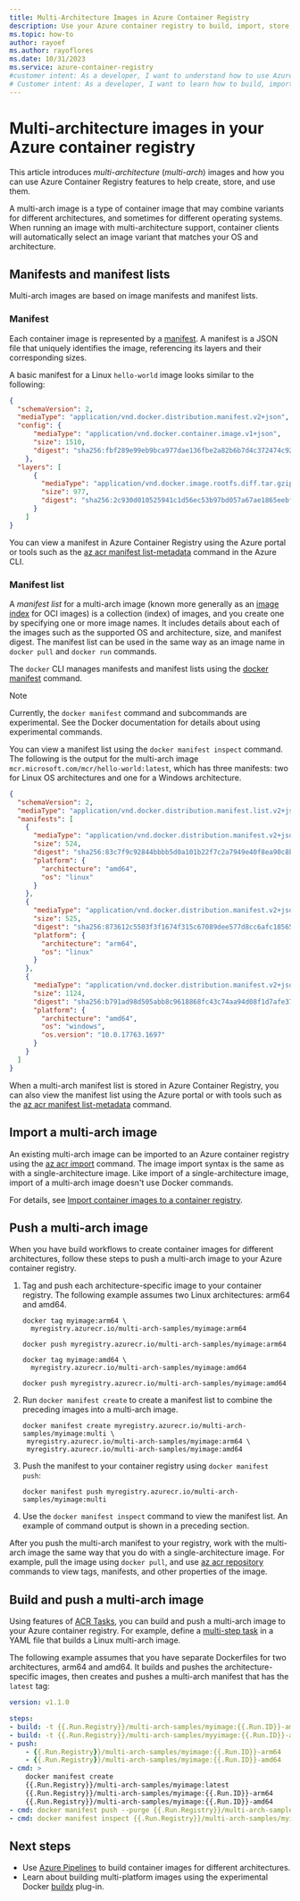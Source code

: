 ```yaml
---
title: Multi-Architecture Images in Azure Container Registry
description: Use your Azure container registry to build, import, store, and deploy multi-architecture (multi-arch) images
ms.topic: how-to
author: rayoef
ms.author: rayoflores
ms.date: 10/31/2023
ms.service: azure-container-registry
#customer intent: As a developer, I want to understand how to use Azure Container Registry for multi-architecture images so that I can efficiently manage and deploy them.
# Customer intent: As a developer, I want to learn how to build, import, and manage multi-architecture images in a container registry, so that I can efficiently deploy applications across different operating systems and architectures.
---
```


# Multi-architecture images in your Azure container registry

This article introduces *multi-architecture* (*multi-arch*) images and how you can use Azure Container Registry features to help create, store, and use them. 

A multi-arch image is a type of container image that may combine variants for different architectures, and sometimes for different operating systems. When running an image with multi-architecture support, container clients will automatically select an image variant that matches your OS and architecture.

## Manifests and manifest lists

Multi-arch images are based on image manifests and manifest lists.

### Manifest

Each container image is represented by a [manifest](container-registry-concepts.md#manifest). A manifest is a JSON file that uniquely identifies the image, referencing its layers and their corresponding sizes. 

A basic manifest for a Linux `hello-world` image looks similar to the following:

  ```json
  {
    "schemaVersion": 2,
    "mediaType": "application/vnd.docker.distribution.manifest.v2+json",
    "config": {
        "mediaType": "application/vnd.docker.container.image.v1+json",
        "size": 1510,
        "digest": "sha256:fbf289e99eb9bca977dae136fbe2a82b6b7d4c372474c9235adc1741675f587e"
      },
    "layers": [
        {
          "mediaType": "application/vnd.docker.image.rootfs.diff.tar.gzip",
          "size": 977,
          "digest": "sha256:2c930d010525941c1d56ec53b97bd057a67ae1865eebf042686d2a2d18271ced"
        }
      ]
  }
  ```
    
You can view a manifest in Azure Container Registry using the Azure portal or tools such as the [az acr manifest list-metadata](/cli/azure/acr/manifest#az-acr-manifest-list-metadata) command in the Azure CLI.

### Manifest list

A *manifest list* for a multi-arch image (known more generally as an [image index](https://github.com/opencontainers/image-spec/blob/master/image-index.md) for OCI images) is a collection (index) of images, and you create one by specifying one or more image names. It includes details about each of the images such as the supported OS and architecture, size, and manifest digest. The manifest list can be used in the same way as an image name in `docker pull` and `docker run` commands. 

The `docker` CLI manages manifests and manifest lists using the [docker manifest](https://docs.docker.com/engine/reference/commandline/manifest/) command.

> [!NOTE]
> Currently, the `docker manifest` command and subcommands are experimental. See the Docker documentation for details about using experimental commands.

You can view a manifest list using the `docker manifest inspect` command. The following is the output for the multi-arch image `mcr.microsoft.com/mcr/hello-world:latest`, which has three manifests: two for Linux OS architectures and one for a Windows architecture.
```json
{
  "schemaVersion": 2,
  "mediaType": "application/vnd.docker.distribution.manifest.list.v2+json",
  "manifests": [
    {
      "mediaType": "application/vnd.docker.distribution.manifest.v2+json",
      "size": 524,
      "digest": "sha256:83c7f9c92844bbbb5d0a101b22f7c2a7949e40f8ea90c8b3bc396879d95e899a",
      "platform": {
        "architecture": "amd64",
        "os": "linux"
      }
    },
    {
      "mediaType": "application/vnd.docker.distribution.manifest.v2+json",
      "size": 525,
      "digest": "sha256:873612c5503f3f1674f315c67089dee577d8cc6afc18565e0b4183ae355fb343",
      "platform": {
        "architecture": "arm64",
        "os": "linux"
      }
    },
    {
      "mediaType": "application/vnd.docker.distribution.manifest.v2+json",
      "size": 1124,
      "digest": "sha256:b791ad98d505abb8c9618868fc43c74aa94d08f1d7afe37d19647c0030905cae",
      "platform": {
        "architecture": "amd64",
        "os": "windows",
        "os.version": "10.0.17763.1697"
      }
    }
  ]
}
```

When a multi-arch manifest list is stored in Azure Container Registry, you can also view the manifest list using the Azure portal or with tools such as the [az acr manifest list-metadata](/cli/azure/acr/manifest#az-acr-manifest-list-metadata) command.

## Import a multi-arch image 

An existing multi-arch image can be imported to an Azure container registry using the [az acr import](/cli/azure/acr#az-acr-import) command. The image import syntax is the same as with a single-architecture image. Like import of a single-architecture image, import of a multi-arch image doesn't use Docker commands. 

For details, see [Import container images to a container registry](container-registry-import-images.md).

## Push a multi-arch image

When you have build workflows to create container images for different architectures, follow these steps to push a multi-arch image to your Azure container registry.

1. Tag and push each architecture-specific image to your container registry. The following example assumes two Linux architectures: arm64 and amd64. 

   ```console
   docker tag myimage:arm64 \
     myregistry.azurecr.io/multi-arch-samples/myimage:arm64

   docker push myregistry.azurecr.io/multi-arch-samples/myimage:arm64
 
   docker tag myimage:amd64 \
     myregistry.azurecr.io/multi-arch-samples/myimage:amd64

   docker push myregistry.azurecr.io/multi-arch-samples/myimage:amd64
   ``` 

1. Run `docker manifest create` to create a manifest list to combine the preceding images into a multi-arch image.

   ```console
   docker manifest create myregistry.azurecr.io/multi-arch-samples/myimage:multi \
    myregistry.azurecr.io/multi-arch-samples/myimage:arm64 \
    myregistry.azurecr.io/multi-arch-samples/myimage:amd64
   ```

1. Push the manifest to your container registry using `docker manifest push`:

   ```console
   docker manifest push myregistry.azurecr.io/multi-arch-samples/myimage:multi
   ```

1. Use the `docker manifest inspect` command to view the manifest list. An example of command output is shown in a preceding section.

After you push the multi-arch manifest to your registry, work with the multi-arch image the same way that you do with a single-architecture image. For example, pull the image using `docker pull`, and use [az acr repository](/cli/azure/acr/repository#az-acr-repository) commands to view tags, manifests, and other properties of the image.

## Build and push a multi-arch image

Using features of [ACR Tasks](container-registry-tasks-overview.md), you can build and push a multi-arch image to your Azure container registry. For example, define a [multi-step task](container-registry-tasks-multi-step.md) in a YAML file that builds a Linux multi-arch image.

The following example assumes that you have separate Dockerfiles for two architectures, arm64 and amd64. It builds and pushes the architecture-specific images, then creates and pushes a multi-arch manifest that has the `latest` tag:

```yml
version: v1.1.0

steps:
- build: -t {{.Run.Registry}}/multi-arch-samples/myimage:{{.Run.ID}}-amd64 -f dockerfile.arm64 . 
- build: -t {{.Run.Registry}}/multi-arch-samples/myyimage:{{.Run.ID}}-arm64 -f dockerfile.amd64 . 
- push: 
    - {{.Run.Registry}}/multi-arch-samples/myimage:{{.Run.ID}}-arm64
    - {{.Run.Registry}}/multi-arch-samples/myimage:{{.Run.ID}}-amd64
- cmd: >
    docker manifest create
    {{.Run.Registry}}/multi-arch-samples/myimage:latest
    {{.Run.Registry}}/multi-arch-samples/myimage:{{.Run.ID}}-arm64
    {{.Run.Registry}}/multi-arch-samples/myimage:{{.Run.ID}}-amd64
- cmd: docker manifest push --purge {{.Run.Registry}}/multi-arch-samples/myimage:latest
- cmd: docker manifest inspect {{.Run.Registry}}/multi-arch-samples/myimage:latest
```

## Next steps

* Use [Azure Pipelines](/azure/devops/pipelines/get-started/what-is-azure-pipelines) to build container images for different architectures.
* Learn about building multi-platform images using the experimental Docker [buildx](https://docs.docker.com/buildx/working-with-buildx/) plug-in.

<!-- LINKS - external -->
[docker-linux]: https://docs.docker.com/engine/installation/#supported-platforms
[docker-mac]: https://docs.docker.com/docker-for-mac/
[docker-windows]: https://docs.docker.com/docker-for-windows/

